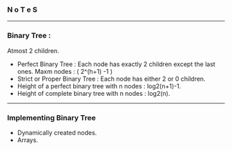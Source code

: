 ### N o T e S 

---

### Binary Tree :

Atmost 2 children.

* Perfect Binary Tree : Each node has exactly 2 children except the last ones. Maxm nodes : ( 2^(h+1) -1 ) 
* Strict or Proper Binary Tree : Each node has either 2 or 0 children.
* Height of a perfect binary tree with n nodes : log2(n+1)-1.
* Height of complete binary tree with n nodes : log2(n).

---

### Implementing Binary Tree 

* Dynamically created nodes.
* Arrays.


